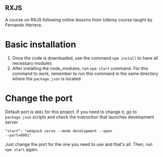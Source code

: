 ## RXJS
A course on RXJS following online lessons from Udemy course taught by Fernando Herrera.


# Basic installation

<ol>
    <li>Once the code is downloaded, use the command <code>npm install</code> to have all necessary modules</li>
    <li>After installing the node_modules, run <code>npm start</code> command. For this command to work, remember to run this command in the same directory where the <code>package.json</code> is located</li>
</ol>


# Change the port

<p>Default port is <code>8081</code> for this project. If you need to change it, go to <code>package.json</code> scripts and check the instruction that launches development server </p>

<code>"start": "webpack serve --mode development --open --port=8081"</code>

<p>Just change the port for the one you need to use and that's all. Then, run <code>npm start</code> again.</p>
